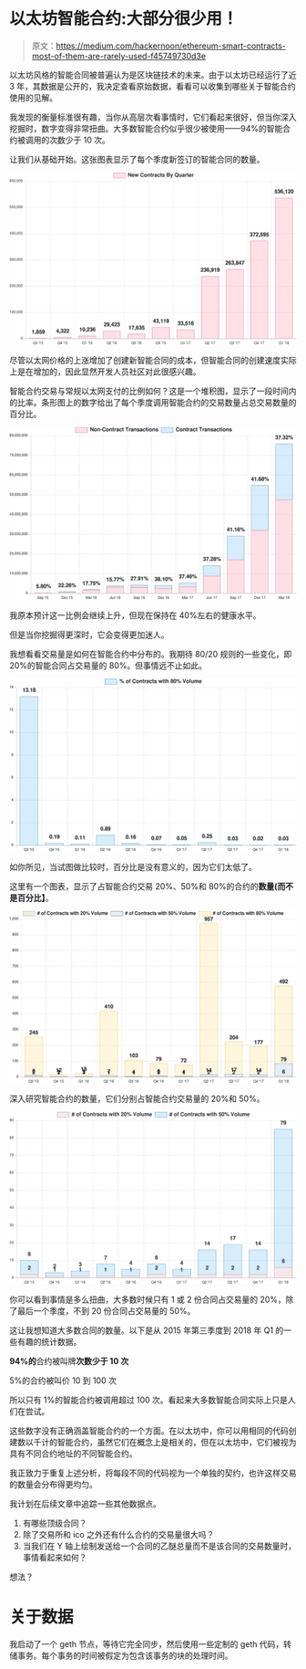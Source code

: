 # 以太坊智能合约:大部分很少用！

> 原文：<https://medium.com/hackernoon/ethereum-smart-contracts-most-of-them-are-rarely-used-f45749730d3e>

以太坊风格的智能合同被普遍认为是区块链技术的未来。由于以太坊已经运行了近 3 年，其数据是公开的，我决定查看原始数据，看看可以收集到哪些关于智能合约使用的见解。

我发现的衡量标准很有趣，当你从高层次看事情时，它们看起来很好，但当你深入挖掘时，数字变得非常扭曲。大多数智能合约似乎很少被使用——94%的智能合约被调用的次数少于 10 次。

让我们从基础开始。这张图表显示了每个季度新签订的智能合同的数量。

![](img/cfc29c2433078351a4c0967f49be29a0.png)

尽管以太网价格的上涨增加了创建新智能合同的成本，但智能合同的创建速度实际上是在增加的，因此显然开发人员社区对此很感兴趣。

智能合约交易与常规以太网支付的比例如何？这是一个堆积图，显示了一段时间内的比率。条形图上的数字给出了每个季度调用智能合约的交易数量占总交易数量的百分比。

![](img/8e52b8654827250f603f6800b7be3ada.png)

我原本预计这一比例会继续上升，但现在保持在 40%左右的健康水平。

但是当你挖掘得更深时，它会变得更加迷人。

我想看看交易量是如何在智能合约中分布的。我期待 80/20 规则的一些变化，即 20%的智能合同占交易量的 80%。但事情远不止如此。

![](img/d19fb6482d7bf620fd179b0f70dd6e93.png)

如你所见，当试图做比较时，百分比是没有意义的，因为它们太低了。

这里有一个图表，显示了占智能合约交易 20%、50%和 80%的合约的**数量(而不是百分比】**。

![](img/434877fe9cc957267b75dfdf0325876c.png)

深入研究智能合约的数量，它们分别占智能合约交易量的 20%和 50%。

![](img/9ab1c5dc2c74f6d3a588eb05fcb80887.png)

你可以看到事情是多么扭曲，大多数时候只有 1 或 2 份合同占交易量的 20%，除了最后一个季度，不到 20 份合同占交易量的 50%。

这让我想知道大多数合同的数量。以下是从 2015 年第三季度到 2018 年 Q1 的一些有趣的统计数据。

**94%的**合约被叫牌**次数少于 10 次**

5%的合约被叫价 10 到 100 次

所以只有 1%的智能合约被调用超过 100 次。看起来大多数智能合同实际上只是人们在尝试。

这些数字没有正确涵盖智能合约的一个方面。在以太坊中，你可以用相同的代码创建数以千计的智能合约，虽然它们在概念上是相关的，但在以太坊中，它们被视为具有不同合约地址的不同智能合约。

我正致力于重复上述分析，将每段不同的代码视为一个单独的契约，也许这样交易的数量会分布得更均匀。

我计划在后续文章中追踪一些其他数据点。

1.  有哪些顶级合同？
2.  除了交易所和 ico 之外还有什么合约的交易量很大吗？
3.  当我们在 Y 轴上绘制发送给一个合同的乙醚总量而不是该合同的交易数量时，事情看起来如何？

想法？

# **关于数据**

我启动了一个 geth 节点，等待它完全同步，然后使用一些定制的 geth 代码，转储事务。每个事务的时间被假定为包含该事务的块的处理时间。